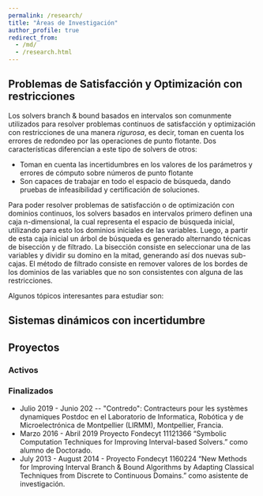 ```yaml
---
permalink: /research/
title: "Áreas de Investigación"
author_profile: true
redirect_from: 
  - /md/
  - /research.html
---
```


## Problemas de Satisfacción y Optimización con restricciones

Los solvers branch & bound basados en intervalos son comunmente utilizados para resolver problemas continuos de satisfacción y optimización con restricciones de una manera _rigurosa_, es decir, toman en cuenta los errores de redondeo por las operaciones de punto flotante. Dos características diferencian a este tipo de solvers de otros:

* Toman en cuenta las incertidumbres en los valores de los parámetros y errores de cómputo sobre números de punto flotante
* Son capaces de trabajar en todo el espacio de búsqueda, dando pruebas de infeasibilidad y certificación de soluciones.

Para poder resolver problemas de satisfacción o de optimización con dominios continuos, los solvers basados en intervalos primero definen una caja n-dimensional, la cual representa el espacio de búsqueda inicial, utilizando para esto los dominios iniciales de las variables. Luego, a partir de esta caja inicial un árbol de búsqueda es generado alternando técnicas de bisección y de filtrado. La bisección consiste en seleccionar una de las variables y dividir su domino en la mitad, generando así dos nuevas sub-cajas. El método de filtrado consiste en remover valores de los bordes de los dominios de las variables que no son consistentes con alguna de las restricciones.

Algunos tópicos interesantes para estudiar son: 

## Sistemas dinámicos con incertidumbre

## Proyectos
### Activos

### Finalizados

* Julio 2019 - Junio 202 -- "Contredo": Contracteurs pour les systèmes dynamiques Postdoc en el Laboratorio de Informatica, Robótica y de Microelectrónica de Montpellier (LIRMM), Montpellier, Francia. 
* Marzo 2016 - Abril 2019 Proyecto Fondecyt 11121366 “Symbolic Computation Techniques for Improving Interval-based Solvers.” como alumno de Doctorado.
* July 2013 - August 2014 - Proyecto Fondecyt 1160224 “New Methods for Improving Interval Branch & Bound Algorithms by Adapting Classical Techniques from Discrete to Continuous Domains.” como asistente de investigación.
